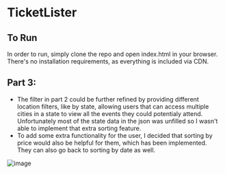 # TicketLister

## To Run
In order to run, simply clone the repo and open index.html in your browser. There's no installation requirements, as everything is included via CDN. 

## Part 3: 

- The filter in part 2 could be further refined by providing different location filters, like by state, allowing users that can access multiple cities in a state to view all the events they could potentialy attend. Unfortunately most of the state data in the json was unfilled so I wasn't able to implement that extra sorting feature. 
- To add some extra functionality for the user, I decided that sorting by price would also be helpful for them, which has been implemented. They can also go back to sorting by date as well. 

![image](https://imgur.com/eQ4P9Nf.png)
